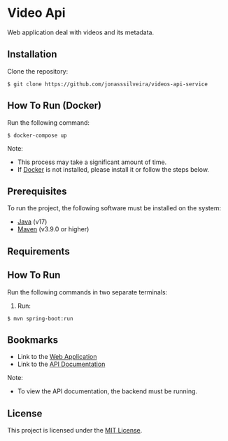 # Video Api

Web application deal with videos and its metadata.

## Installation

Clone the repository:

```console
$ git clone https://github.com/jonasssilveira/videos-api-service
```

## How To Run (Docker)

Run the following command:

```console
$ docker-compose up
```

Note:

- This process may take a significant amount of time.
- If [Docker](https://www.docker.com/) is not installed, please install it or follow the steps below.

## Prerequisites

To run the project, the following software must be installed on the system:
 
- [Java](https://www.oracle.com/java/) (v17)
- [Maven](https://maven.apache.org/) (v3.9.0 or higher)

## Requirements
 
## How To Run

Run the following commands in two separate terminals:

1. Run:

```console
$ mvn spring-boot:run
```
 
## Bookmarks

- Link to the [Web Application](http://localhost:4200/)
- Link to the [API Documentation](http://localhost:8080/swagger-ui/index.html#/)

Note:

- To view the API documentation, the backend must be running.

## License
This project is licensed under the [MIT License](LICENSE).
